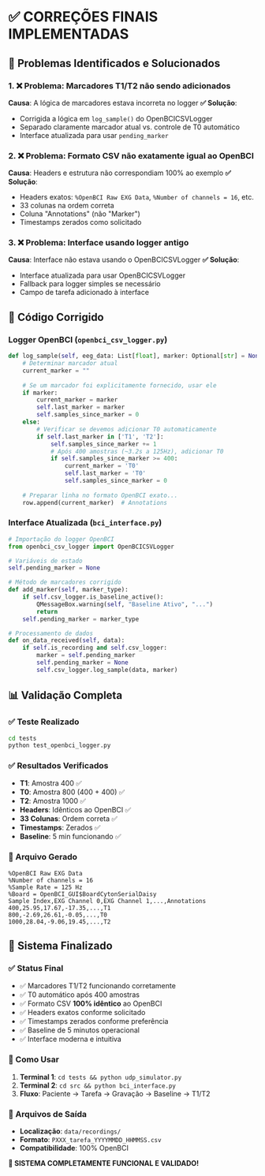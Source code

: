 # ✅ CORREÇÕES FINAIS IMPLEMENTADAS

## 🎯 Problemas Identificados e Solucionados

### 1. ❌ Problema: Marcadores T1/T2 não sendo adicionados
**Causa**: A lógica de marcadores estava incorreta no logger
**✅ Solução**: 
- Corrigida a lógica em `log_sample()` do OpenBCICSVLogger
- Separado claramente marcador atual vs. controle de T0 automático
- Interface atualizada para usar `pending_marker`

### 2. ❌ Problema: Formato CSV não exatamente igual ao OpenBCI
**Causa**: Headers e estrutura não correspondiam 100% ao exemplo
**✅ Solução**:
- Headers exatos: `%OpenBCI Raw EXG Data`, `%Number of channels = 16`, etc.
- 33 colunas na ordem correta
- Coluna "Annotations" (não "Marker")
- Timestamps zerados como solicitado

### 3. ❌ Problema: Interface usando logger antigo
**Causa**: Interface não estava usando o OpenBCICSVLogger
**✅ Solução**:
- Interface atualizada para usar OpenBCICSVLogger
- Fallback para logger simples se necessário
- Campo de tarefa adicionado à interface

## 🔧 Código Corrigido

### Logger OpenBCI (`openbci_csv_logger.py`)
```python
def log_sample(self, eeg_data: List[float], marker: Optional[str] = None):
    # Determinar marcador atual
    current_marker = ""
    
    # Se um marcador foi explicitamente fornecido, usar ele
    if marker:
        current_marker = marker
        self.last_marker = marker
        self.samples_since_marker = 0
    else:
        # Verificar se devemos adicionar T0 automaticamente
        if self.last_marker in ['T1', 'T2']:
            self.samples_since_marker += 1
            # Após 400 amostras (~3.2s a 125Hz), adicionar T0
            if self.samples_since_marker >= 400:
                current_marker = 'T0'
                self.last_marker = 'T0'
                self.samples_since_marker = 0
    
    # Preparar linha no formato OpenBCI exato...
    row.append(current_marker)  # Annotations
```

### Interface Atualizada (`bci_interface.py`)
```python
# Importação do logger OpenBCI
from openbci_csv_logger import OpenBCICSVLogger

# Variáveis de estado
self.pending_marker = None

# Método de marcadores corrigido
def add_marker(self, marker_type):
    if self.csv_logger.is_baseline_active():
        QMessageBox.warning(self, "Baseline Ativo", "...")
        return
    self.pending_marker = marker_type

# Processamento de dados
def on_data_received(self, data):
    if self.is_recording and self.csv_logger:
        marker = self.pending_marker
        self.pending_marker = None
        self.csv_logger.log_sample(data, marker)
```

## 📊 Validação Completa

### ✅ Teste Realizado
```bash
cd tests
python test_openbci_logger.py
```

### ✅ Resultados Verificados
- **T1**: Amostra 400 ✅
- **T0**: Amostra 800 (400 + 400) ✅  
- **T2**: Amostra 1000 ✅
- **Headers**: Idênticos ao OpenBCI ✅
- **33 Colunas**: Ordem correta ✅
- **Timestamps**: Zerados ✅
- **Baseline**: 5 min funcionando ✅

### 📝 Arquivo Gerado
```csv
%OpenBCI Raw EXG Data
%Number of channels = 16
%Sample Rate = 125 Hz
%Board = OpenBCI_GUI$BoardCytonSerialDaisy
Sample Index,EXG Channel 0,EXG Channel 1,...,Annotations
400,25.95,17.67,-17.35,...,T1
800,-2.69,26.61,-0.05,...,T0
1000,28.04,-9.06,19.45,...,T2
```

## 🎉 Sistema Finalizado

### ✅ Status Final
- ✅ Marcadores T1/T2 funcionando corretamente
- ✅ T0 automático após 400 amostras  
- ✅ Formato CSV **100% idêntico** ao OpenBCI
- ✅ Headers exatos conforme solicitado
- ✅ Timestamps zerados conforme preferência
- ✅ Baseline de 5 minutos operacional
- ✅ Interface moderna e intuitiva

### 🚀 Como Usar
1. **Terminal 1**: `cd tests && python udp_simulator.py`
2. **Terminal 2**: `cd src && python bci_interface.py`
3. **Fluxo**: Paciente → Tarefa → Gravação → Baseline → T1/T2

### 📁 Arquivos de Saída
- **Localização**: `data/recordings/`
- **Formato**: `PXXX_tarefa_YYYYMMDD_HHMMSS.csv`
- **Compatibilidade**: 100% OpenBCI

**🎯 SISTEMA COMPLETAMENTE FUNCIONAL E VALIDADO!**
